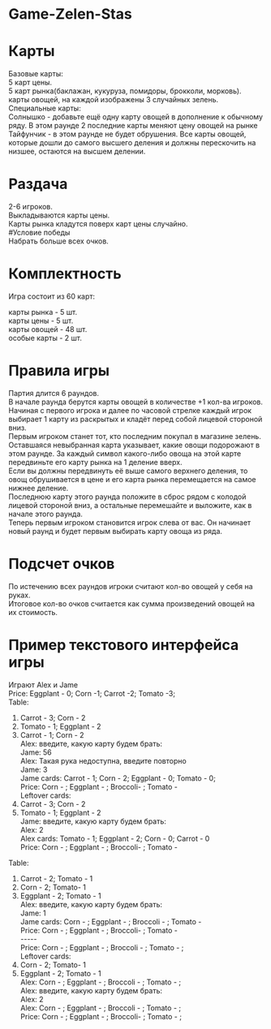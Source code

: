 # Game-Zelen-Stas

# Карты
  Базовые карты:<br />
    5 карт цены. <br />
    5 карт рынка(баклажан, кукуруза, помидоры, брокколи, морковь).<br />
    карты овощей, на каждой изображены 3 случайных зелень.<br />
  Специальные карты:<br />
    Солнышко - добавьте ещё одну карту овощей в дополнение к обычному ряду. В этом раунде 2 последние карты меняют цену овощей на рынке<br />
    Тайфунчик - в этом раунде не будет обрушения. Все карты овощей, которые дошли до самого высшего деления и должны перескочить на низшее, остаются на высшем делении.<br />
# Раздача
  2-6 игроков.<br />
  Выкладываются карты цены.<br />
  Карты рынка кладутся поверх карт цены случайно.<br />
#Условие победы<br />
  Набрать больше всех очков.<br />


# Комплектность
  Игра состоит из 60 карт:<br />
  
  карты рынка - 5 шт.<br />
  карты цены - 5 шт.<br />
  карты овощей - 48 шт.<br />
  особые карты - 2 шт.<br />
# Правила игры
Партия длится 6 раундов.<br />
В начале раунда берутся карты овощей в количестве +1 кол-ва игроков.<br />
Начиная с первого игрока и далее по часовой стрелке каждый игрок выбирает 1 карту из раскрытых и кладёт перед собой лицевой стороной вниз.<br />
Первым игроком станет тот, кто последним покупал в магазине зелень.<br />
Оставшаяся невыбранная карта указывает, какие овощи подорожают в этом раунде. За каждый символ какого-либо овоща на этой карте передвиньте его карту рынка на 1 деление вверх.<br /> Если вы должны передвинуть её выше самого верхнего деления, то овощ обрушивается в цене и его карта рынка перемещается на самое нижнее деление.<br />
Последнюю карту этого раунда положите в сброс рядом с колодой лицевой стороной вниз, а остальные перемешайте и выложите, как в начале этого раунда.<br /> Теперь первым игроком становится игрок слева от вас. Он начинает новый раунд и будет первым выбирать карту овоща из ряда.<br />
# Подсчет очков
По истечению всех раундов игроки считают кол-во овощей у себя на руках.<br />
Итоговое кол-во очков считается как сумма произведений овощей на их стоимость.<br />

# Пример текстового интерфейса игры<br />
Играют Alex и Jame<br />
Price: Eggplant - 0; Corn -1; Carrot -2; Tomato -3;<br />
Table: <br />
1) Carrot - 3; Corn - 2 <br />
2) Tomato - 1; Eggplant - 2<br />
3) Carrot - 1; Corn - 2<br />
Alex: введите, какую карту будем брать: <br />
Jame: 56 <br />
Alex: Такая рука недоступна, введите повторно <br />
Jame: 3 <br />
Jame cards: Carrot - 1; Corn - 2; Eggplant - 0;  Tomato - 0; <br />
Price: Corn - ; Eggplant - ; Broccoli- ; Tomato - <br />
Leftover cards: <br />
1) Carrot - 3; Corn - 2 <br />
2) Tomato - 1; Eggplant - 2<br />
Jame: введите, какую карту будем брать: <br />
Alex: 2<br />
Alex cards: Tomato - 1; Eggplant - 2; Corn - 0; Carrot - 0 <br />
Price: Corn - ; Eggplant - ; Broccoli- ; Tomato - <br />

Table: <br />
1) Carrot - 2; Tomato - 1<br />
2) Corn - 2; Tomato- 1<br />
3) Eggplant - 2; Tomato - 1<br />
Alex: введите, какую карту будем брать: <br />
Jame: 1<br />
Jame cards: Corn - ; Eggplant - ; Broccoli - ; Tomato - <br />
Price: Corn - ; Eggplant - ; Broccoli- ; Tomato - <br />
-----<br />
Price: Corn - ; Eggplant - ; Broccoli - ; Tomato - ;<br />
Leftover cards:<br />
2) Corn - 2; Tomato- 1<br />
3) Eggplant - 2; Tomato - 1<br />
Alex: Corn - ; Eggplant - ; Broccoli - ; Tomato - ;<br />
Alex: введите, какую карту будем брать: <br />
Alex: 2<br />
Alex: Corn - ; Eggplant - ; Broccoli - ; Tomato - ;<br />
Price: Corn - ; Eggplant - ; Broccoli- ; Tomato - ;<br />


